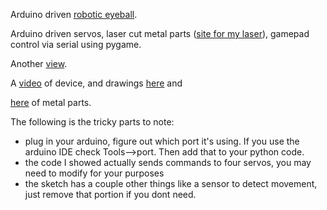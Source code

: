 
Arduino driven [robotic eyeball](http://i.imgur.com/hB5c3m5.jpg). 

Arduino driven servos, laser cut metal parts ([site for my laser](http://nilno.com)), gamepad control via serial using pygame. 

Another [view](http://i.imgur.com/eNS1air.jpg). 

A [video](https://www.youtube.com/watch?v=fJ02YDaqGDI) of device, and drawings [here](http://i.imgur.com/JlEJc0a.png) and 

[here](http://i.imgur.com/yjqVxtr.png) of metal parts. 

The following is the tricky parts to note:  
* plug in your arduino, figure out which port it's using. If you use the arduino IDE check Tools-->port. Then add that to your python code.  
* the code I showed actually sends commands to four servos, you may need to modify for your purposes  
* the sketch has a couple other things like a sensor to detect movement, just remove that portion if you dont need.  